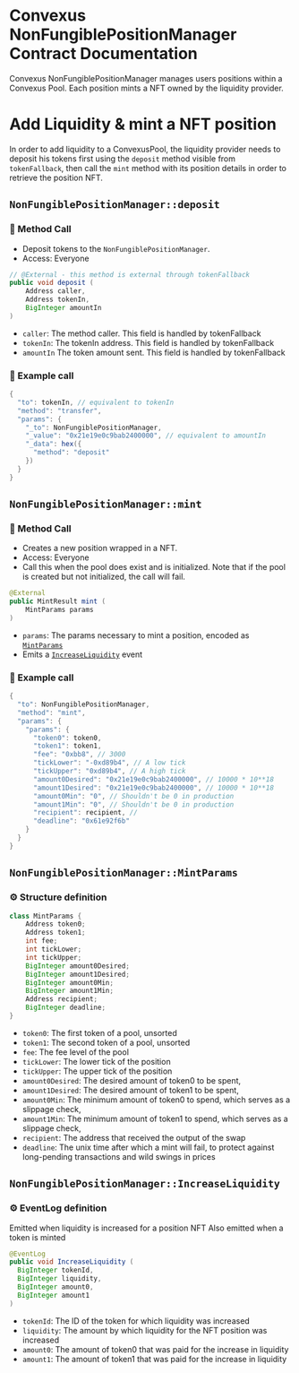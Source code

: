 # Convexus NonFungiblePositionManager Contract Documentation

Convexus NonFungiblePositionManager manages users positions within a Convexus Pool. Each position mints a NFT owned by the liquidity provider. 

# **Add Liquidity & mint a NFT position**

In order to add liquidity to a ConvexusPool, the liquidity provider needs to deposit his tokens first using the `deposit` method visible from `tokenFallback`, then call the `mint` method with its position details in order to retrieve the position NFT.

## `NonFungiblePositionManager::deposit`

### 📜 Method Call

- Deposit tokens to the `NonFungiblePositionManager`.
- Access: Everyone

```java
// @External - this method is external through tokenFallback
public void deposit (
    Address caller, 
    Address tokenIn, 
    BigInteger amountIn
)
```
- `caller`: The method caller. This field is handled by tokenFallback
- `tokenIn`: The tokenIn address. This field is handled by tokenFallback
- `amountIn` The token amount sent. This field is handled by tokenFallback

### 🧪 Example call

```java
{
  "to": tokenIn, // equivalent to tokenIn
  "method": "transfer",
  "params": {
    "_to": NonFungiblePositionManager,
    "_value": "0x21e19e0c9bab2400000", // equivalent to amountIn
    "_data": hex({
      "method": "deposit"
    })
  }
}
```


## `NonFungiblePositionManager::mint`

### 📜 Method Call

- Creates a new position wrapped in a NFT.
- Access: Everyone
- Call this when the pool does exist and is initialized. Note that if the pool is created but not initialized, the call will fail.

```java
@External
public MintResult mint (
    MintParams params
)
```

- `params`: The params necessary to mint a position, encoded as [`MintParams`](#nonfungiblepositionmanagermintparams)
- Emits a [`IncreaseLiquidity`](#nonfungiblepositionmanagerincreaseliquidity) event

### 🧪 Example call

```java
{
  "to": NonFungiblePositionManager,
  "method": "mint",
  "params": {
    "params": {
      "token0": token0,
      "token1": token1,
      "fee": "0xbb8", // 3000
      "tickLower": "-0xd89b4", // A low tick
      "tickUpper": "0xd89b4", // A high tick
      "amount0Desired": "0x21e19e0c9bab2400000", // 10000 * 10**18
      "amount1Desired": "0x21e19e0c9bab2400000", // 10000 * 10**18
      "amount0Min": "0", // Shouldn't be 0 in production
      "amount1Min": "0", // Shouldn't be 0 in production
      "recipient": recipient, // 
      "deadline": "0x61e92f6b"
    }
  }
}
```

## `NonFungiblePositionManager::MintParams`

### ⚙️ Structure definition

```java
class MintParams {
    Address token0;
    Address token1;
    int fee;
    int tickLower;
    int tickUpper;
    BigInteger amount0Desired;
    BigInteger amount1Desired;
    BigInteger amount0Min;
    BigInteger amount1Min;
    Address recipient;
    BigInteger deadline;
}
```

- `token0`: The first token of a pool, unsorted
- `token1`: The second token of a pool, unsorted
- `fee`: The fee level of the pool
- `tickLower`: The lower tick of the position
- `tickUpper`: The upper tick of the position
- `amount0Desired`: The desired amount of token0 to be spent,
- `amount1Desired`: The desired amount of token1 to be spent,
- `amount0Min`: The minimum amount of token0 to spend, which serves as a slippage check,
- `amount1Min`: The minimum amount of token1 to spend, which serves as a slippage check,
- `recipient`: The address that received the output of the swap
- `deadline`: The unix time after which a mint will fail, to protect against long-pending transactions and wild swings in prices

## `NonFungiblePositionManager::IncreaseLiquidity`

### ⚙️ EventLog definition

Emitted when liquidity is increased for a position NFT
Also emitted when a token is minted

```java
@EventLog
public void IncreaseLiquidity (
  BigInteger tokenId, 
  BigInteger liquidity, 
  BigInteger amount0,
  BigInteger amount1
)
```

- `tokenId`: The ID of the token for which liquidity was increased
- `liquidity`: The amount by which liquidity for the NFT position was increased
- `amount0`: The amount of token0 that was paid for the increase in liquidity
- `amount1`: The amount of token1 that was paid for the increase in liquidity
